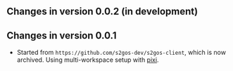 ## Changes in version 0.0.2 (in development)


## Changes in version 0.0.1

* Started from `https://github.com/s2gos-dev/s2gos-client`, which is now archived.
  Using multi-workspace setup with [pixi](https://pixi.sh).

